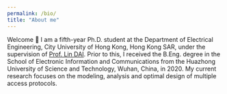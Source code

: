 ```yaml
---
permalink: /bio/
title: "About me"
---
```


Welcome :wave: I am a fifth-year Ph.D. student at the Department of Electrical Engineering, City University of Hong Kong, Hong Kong SAR, under the supervision of [Prof. Lin DAI](https://www.ee.cityu.edu.hk/~lindai/). Prior to this, I received the B.Eng. degree in the School of Electronic Information and Communications from the Huazhong University of Science and Technology, Wuhan, China, in 2020. My current research focuses on the modeling, analysis and optimal design of multiple access protocols.